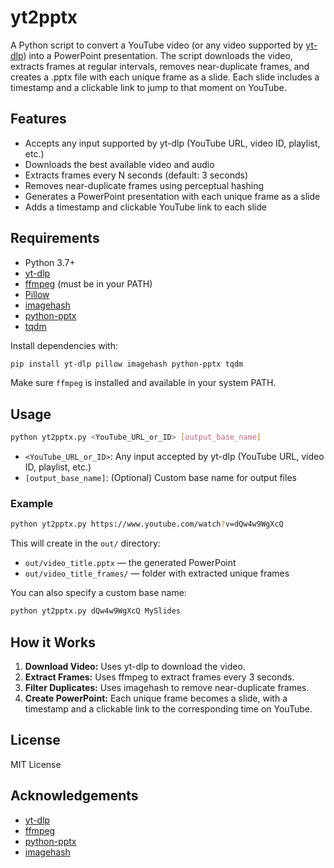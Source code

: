 # yt2pptx

A Python script to convert a YouTube video (or any video supported by [yt-dlp](https://github.com/yt-dlp/yt-dlp)) into a PowerPoint presentation. The script downloads the video, extracts frames at regular intervals, removes near-duplicate frames, and creates a .pptx file with each unique frame as a slide. Each slide includes a timestamp and a clickable link to jump to that moment on YouTube.

## Features

- Accepts any input supported by yt-dlp (YouTube URL, video ID, playlist, etc.)
- Downloads the best available video and audio
- Extracts frames every N seconds (default: 3 seconds)
- Removes near-duplicate frames using perceptual hashing
- Generates a PowerPoint presentation with each unique frame as a slide
- Adds a timestamp and clickable YouTube link to each slide

## Requirements

- Python 3.7+
- [yt-dlp](https://github.com/yt-dlp/yt-dlp)
- [ffmpeg](https://ffmpeg.org/) (must be in your PATH)
- [Pillow](https://python-pillow.org/)
- [imagehash](https://github.com/JohannesBuchner/imagehash)
- [python-pptx](https://python-pptx.readthedocs.io/)
- [tqdm](https://tqdm.github.io/)

Install dependencies with:

```sh
pip install yt-dlp pillow imagehash python-pptx tqdm
```

Make sure `ffmpeg` is installed and available in your system PATH.

## Usage

```sh
python yt2pptx.py <YouTube_URL_or_ID> [output_base_name]
```

- `<YouTube_URL_or_ID>`: Any input accepted by yt-dlp (YouTube URL, video ID, playlist, etc.)
- `[output_base_name]`: (Optional) Custom base name for output files

### Example

```sh
python yt2pptx.py https://www.youtube.com/watch?v=dQw4w9WgXcQ
```

This will create in the `out/` directory:
- `out/video_title.pptx` — the generated PowerPoint
- `out/video_title_frames/` — folder with extracted unique frames

You can also specify a custom base name:

```sh
python yt2pptx.py dQw4w9WgXcQ MySlides
```

## How it Works

1. **Download Video:** Uses yt-dlp to download the video.
2. **Extract Frames:** Uses ffmpeg to extract frames every 3 seconds.
3. **Filter Duplicates:** Uses imagehash to remove near-duplicate frames.
4. **Create PowerPoint:** Each unique frame becomes a slide, with a timestamp and a clickable link to the corresponding time on YouTube.

## License

MIT License

## Acknowledgements

- [yt-dlp](https://github.com/yt-dlp/yt-dlp)
- [ffmpeg](https://ffmpeg.org/)
- [python-pptx](https://python-pptx.readthedocs.io/)
- [imagehash](https://github.com/JohannesBuchner/imagehash)
